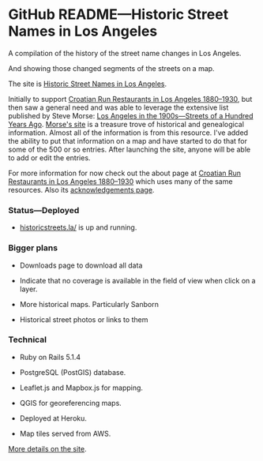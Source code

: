 # GitHub README—Historic Street Names in Los Angeles
A compilation of the history of the street name changes in Los Angeles.

And showing those changed segments of the streets on a map.

The site is [Historic Street Names in Los Angeles](https://historicstreets.la/).

Initially to support [Croatian Run Restaurants in Los Angeles 1880&ndash;1930](https://secure-shore-68966.herokuapp.com),
but then saw a general need and was able to leverage the extensive list published by Steve Morse: [Los Angeles in the 1900s&mdash;Streets of a Hundred Years Ago](http://stevemorse.org/census/changes/LosAngelesChanges2.htm). [Morse's site](http://stevemorse.org/) is a treasure trove of historical and genealogical information. Almost all of the information is from this resource. I've added the ability to put that information on a map and have started to do that for some of the 500 or so entries. After launching the site, anyone will be able to add or edit the entries.

For more information for now check out the about page at [Croatian Run Restaurants in Los Angeles  1880&ndash;1930](https://secure-shore-68966.herokuapp.com/about) which uses many of the same resources. Also its [acknowledgements page](https://secure-shore-68966.herokuapp.com/about).

### Status—Deployed

- [historicstreets.la/](https://historicstreets.la/)  is up and running. 

### Bigger plans
- Downloads page to download all data

- Indicate that no coverage is available in the field of view when click on a layer.

- More historical maps. Particularly Sanborn

- Historical street photos or links to them


### Technical
- Ruby on Rails 5.1.4

- PostgreSQL (PostGIS) database.
 
- Leaflet.js and Mapbox.js for mapping.
 
- QGIS for georeferencing maps.
 
- Deployed at Heroku.
 
- Map tiles served from AWS.

[More details on the site](https://www.historicstreets.la/acknowledgements).
